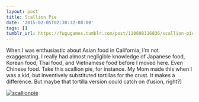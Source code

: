 ```yaml
---
layout: post
title: Scallion Pie
date: '2015-02-05T02:30:32-08:00'
tags: []
tumblr_url: https://fugugames.tumblr.com/post/110698116836/scallion-pie
---
```

When I was enthusiastic about Asian food in California, I’m not exaggerating. I really had almost negligible knowledge of Japanese food, Korean food, Thai food, and Vietnamese food before I moved here. Even Chinese food. Take this scallion pie, for instance. My Mom made this when I was a kid, but inventively substituted tortillas for the crust. It makes a difference. But maybe that tortilla version could catch on (fusion, right?)

[![scallionpie](http://itshardtofondlepenguins.com/wp-content/uploads/2015/02/scallionpie-500x281.jpg)](http://itshardtofondlepenguins.com/wp-content/uploads/2015/02/scallionpie.jpg)

